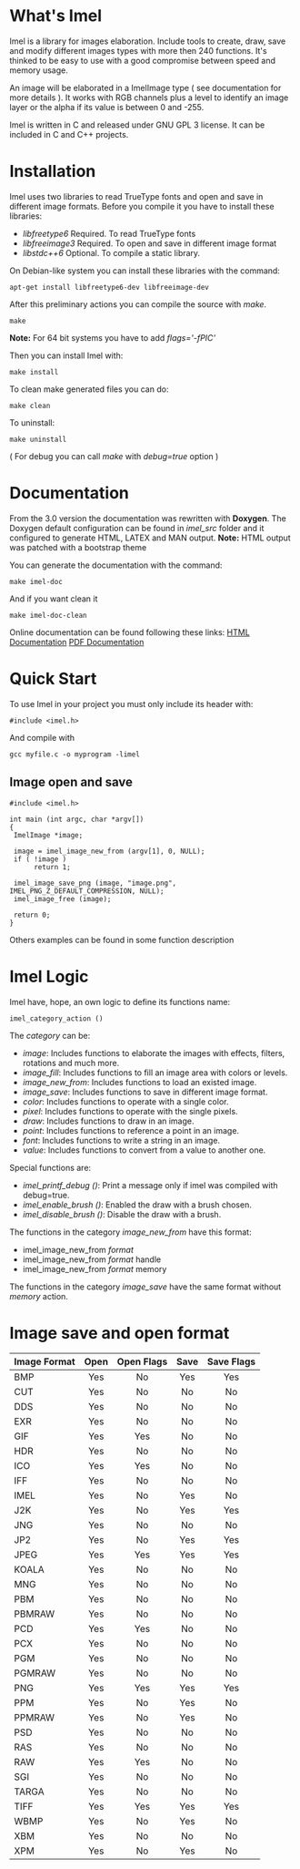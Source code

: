 # What's Imel

Imel is a library for images elaboration. Include tools to create, draw, 
save and modify different images types with more then 240 functions. 
It's thinked to be easy to use with a good compromise between speed and 
memory usage.

An image will be elaborated in a ImelImage type ( see documentation for
more details ). It works with RGB channels plus a level to identify an
image layer or the alpha if its value is between 0 and -255.

Imel is written in C and released under GNU GPL 3 license. It can be included
in C and C++ projects.

# Installation

Imel uses two libraries to read TrueType fonts and open and save in different
image formats. Before you compile it you have to install these libraries:

* *libfreetype6*  Required. To read TrueType fonts
* *libfreeimage3* Required. To open and save in different image format
* *libstdc++6*    Optional. To compile a static library.

On Debian-like system you can install these libraries with the command:
```
apt-get install libfreetype6-dev libfreeimage-dev
```

After this preliminary actions you can compile the source with _make_.
```
make
```
**Note:** For 64 bit systems you have to add _flags='-fPIC'_
 
Then you can install Imel with:
```
make install
```

To clean make generated files you can do:
```
make clean
```

To uninstall:
```
make uninstall
```

( For debug you can call _make_ with _debug=true_ option )

# Documentation

From the 3.0 version the documentation was rewritten with **Doxygen**.
The Doxygen default configuration can be found in _imel_src_ folder and
it configured to generate HTML, LATEX and MAN output. 
**Note:** HTML output was patched with a bootstrap theme

You can generate the documentation with the command:
```
make imel-doc
```

And if you want clean it
```
make imel-doc-clean
```

Online documentation can be found following these links:
[HTML Documentation](http://www.neckersbox.eu/share/data/imel-html-doc)
[PDF Documentation](http://www.neckersbox.eu/share/data/Imel-3.0-Documentation.pdf)

# Quick Start

To use Imel in your project you must only include its header with:
```
#include <imel.h>
```

And compile with
```
gcc myfile.c -o myprogram -limel
```

## Image open and save

```
#include <imel.h>

int main (int argc, char *argv[]) 
{
 ImelImage *image;
 
 image = imel_image_new_from (argv[1], 0, NULL);
 if ( !image )
      return 1;
 
 imel_image_save_png (image, "image.png", IMEL_PNG_Z_DEFAULT_COMPRESSION, NULL);
 imel_image_free (image);
 
 return 0;
}
```

Others examples can be found in some function description

# Imel Logic

Imel have, hope, an own logic to define its functions name:
```
imel_category_action ()
```

The _category_ can be:
* *image*:          Includes functions to elaborate the images with effects, filters,
                    rotations and much more.
* *image_fill*:     Includes functions to fill an image area with colors or levels.
* *image_new_from*: Includes functions to load an existed image.
* *image_save*:     Includes functions to save in different image format.
* *color*:          Includes functions to operate with a single color.
* *pixel*:          Includes functions to operate with the single pixels.
* *draw*:           Includes functions to draw in an image.
* *point*:          Includes functions to reference a point in an image.
* *font*:           Includes functions to write a string in an image.
* *value*:          Includes functions to convert from a value to another one.

Special functions are:
* _imel_printf_debug ()_:  Print a message only if imel was compiled with debug=true.
* _imel_enable_brush ()_:  Enabled the draw with a brush chosen.
* _imel_disable_brush ()_: Disable the draw with a brush. 

The functions in the category _image_new_from_ have this format:

* imel_image_new_from *format*
* imel_image_new_from *format* handle
* imel_image_new_from *format* memory

The functions in the category _image_save_ have the same format without
_memory_ action.

# Image save and open format

| Image Format | Open | Open Flags | Save | Save Flags |
|--------------|:----:|:----------:|:----:|:----------:|
| BMP	       | Yes  | No         | Yes  | Yes        |
| CUT          | Yes  | No         | No   | No         |
| DDS          | Yes  | No         | No   | No         |
| EXR          | Yes  | No         | No   | No         |
| GIF          | Yes  | Yes        | No   | No         |
| HDR          | Yes  | No         | No   | No         |
| ICO          | Yes  | Yes        | No   | No         |
| IFF          | Yes  | No         | No   | No         |
| IMEL         | Yes  | No         | Yes  | No         |
| J2K          | Yes  | No         | Yes  | Yes        |
| JNG          | Yes  | No         | No   | No         |
| JP2          | Yes  | No         | Yes  | Yes        |
| JPEG         | Yes  | Yes        | Yes  | Yes        |
| KOALA        | Yes  | No         | No   | No         |
| MNG          | Yes  | No         | No   | No         |
| PBM          | Yes  | No         | No   | No         |
| PBMRAW       | Yes  | No         | No   | No         |
| PCD          | Yes  | Yes        | No   | No         |
| PCX          | Yes  | No         | No   | No         |
| PGM          | Yes  | No         | No   | No         |
| PGMRAW       | Yes  | No         | No   | No         |
| PNG          | Yes  | Yes        | Yes  | Yes        |
| PPM          | Yes  | No         | Yes  | No         |
| PPMRAW       | Yes  | No         | Yes  | No         |
| PSD          | Yes  | No         | No   | No         |
| RAS          | Yes  | No         | No   | No         |
| RAW          | Yes  | Yes        | No   | No         |
| SGI          | Yes  | No         | No   | No         |
| TARGA        | Yes  | No         | No   | No         |
| TIFF         | Yes  | Yes        | Yes  | Yes        |
| WBMP         | Yes  | No         | Yes  | No         |
| XBM          | Yes  | No         | No   | No         |
| XPM          | Yes  | No         | Yes  | No         |

